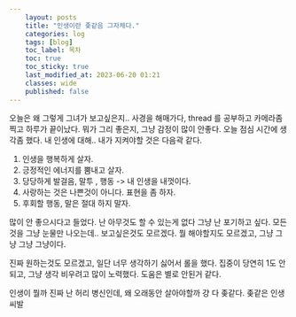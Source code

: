 ```yaml
---
    layout: posts
    title: "인생이란 좆같음 그자체다."
    categories: log
    tags: [blog]
    toc_label: 목차
    toc: true
    toc_sticky: true
    last_modified_at: 2023-06-20 01:21
    classes: wide
    published: false
---
```

<b1>
오늘은 왜 그렇게 그녀가 보고싶은지.. 
사경을 해매가다, thread 를 공부하고 카메라좀 찍고 하루가 끝이났다.
뭐가 그리 좋은지, 그냥 감정이 많이 안좋다.
오늘 점심 시간에 생각좀 했다. 내 인생에 대해..
내가 지켜야할 것은 다음곽 같다.

1. 인생을 행복하게 살자.
2. 긍정적인 에너지를 뿜내고 살자.
3. 당당하게 발걸음, 말투 , 행동 -> 내 인생을 내껏이다.
4. 사랑하는 것은 나쁜것이 아니다. 표현을 좀 하자.
5. 후회할 행동, 말은 절대 하지 말자.

많이 안 좋으시다고 들었다. 난 아무것도 할 수 있는게 없다
그냥 난 포기하고 싶다. 모든것을 그냥 눈물만 나오는데.. 보고싶은것도 모르겠다.
뭘 해야할지도 모르겠고, 그냥 그냥 그냥 그냥이다.

진짜 원하는것도 모르겠고, 일단 너무 생각하기 싫어서 롤을 했다. 집중이 당연히 
1도 안되고, 그냥 생각 비우려고 많이 노력했다. 
도움은 별로 안된거 같다. 

인생이 뭘까 진짜 난 허리 병신인데, 왜 오래동안 살아야할까 
걍 다 좆같다.
좆같은 인생씨발

</b1>